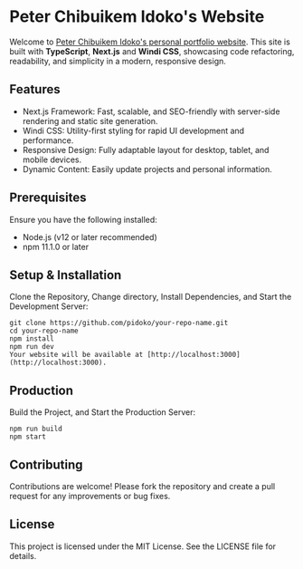 # Peter Chibuikem Idoko's Website

Welcome to [Peter Chibuikem Idoko's personal portfolio website](https://pidoko.vercel.app/). This site is built with **TypeScript**, **Next.js** and **Windi CSS**, showcasing code refactoring, readability, and simplicity in a modern, responsive design.

## Features
- Next.js Framework: Fast, scalable, and SEO-friendly with server-side rendering and static site generation.
- Windi CSS: Utility-first styling for rapid UI development and performance.
- Responsive Design: Fully adaptable layout for desktop, tablet, and mobile devices.
- Dynamic Content: Easily update projects and personal information.

## Prerequisites
Ensure you have the following installed:
- Node.js (v12 or later recommended)
- npm 11.1.0 or later

## Setup & Installation
Clone the Repository, Change directory, Install Dependencies, and Start the Development Server:
```
git clone https://github.com/pidoko/your-repo-name.git
cd your-repo-name
npm install
npm run dev
Your website will be available at [http://localhost:3000](http://localhost:3000).
```

## Production
Build the Project, and Start the Production Server:
```
npm run build
npm start
```

## Contributing
Contributions are welcome! Please fork the repository and create a pull request for any improvements or bug fixes.

## License
This project is licensed under the MIT License. See the LICENSE file for details.
